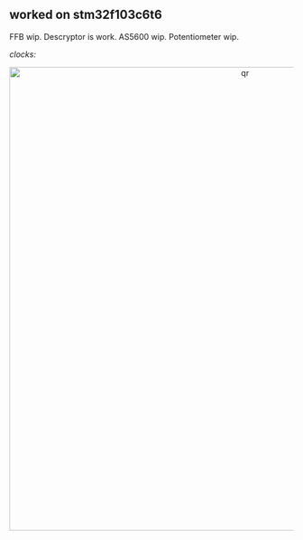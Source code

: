 ## worked on stm32f103c6t6

FFB wip.
Descryptor is work.
AS5600 wip.
Potentiometer wip.


*clocks:*
<p align="center">
 <img width="820px" src="Docks\clocks.png" alt="qr"/>
</p>
